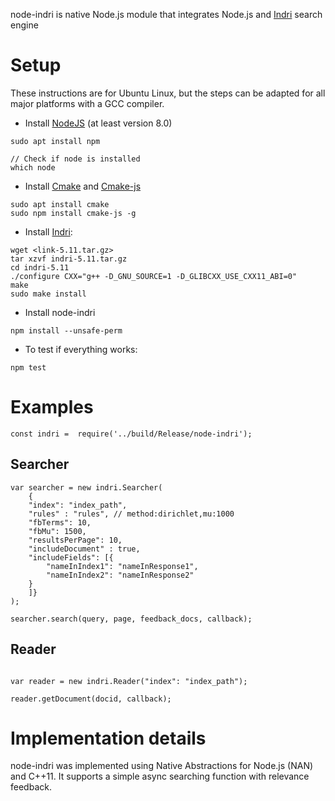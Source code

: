 
node-indri is native Node.js module that integrates Node.js and [Indri](https://www.lemurproject.org/indri.php) search engine 

# Setup
These instructions are for Ubuntu Linux, but the steps can be adapted for all major platforms with a GCC compiler.

- Install [NodeJS](https://nodejs.org/en/) (at least version 8.0)
```
sudo apt install npm

// Check if node is installed
which node
```

- Install [Cmake](https://cmake.org/) and [Cmake-js](https://www.npmjs.com/package/cmake-js)
```
sudo apt install cmake
sudo npm install cmake-js -g
```

- Install [Indri](https://www.lemurproject.org/indri.php):
```
wget <link-5.11.tar.gz>
tar xzvf indri-5.11.tar.gz
cd indri-5.11
./configure CXX="g++ -D_GNU_SOURCE=1 -D_GLIBCXX_USE_CXX11_ABI=0"
make
sudo make install
```

- Install node-indri

```
npm install --unsafe-perm
```

- To test if everything works:
```
npm test 
```

# Examples


```
const indri =  require('../build/Release/node-indri');
```

## Searcher

```
var searcher = new indri.Searcher(
    {
    "index": "index_path", 
    "rules" : "rules", // method:dirichlet,mu:1000
    "fbTerms": 10,
    "fbMu": 1500, 
    "resultsPerPage": 10,
    "includeDocument" : true,
    "includeFields": [{ 
        "nameInIndex1": "nameInResponse1", 
        "nameInIndex2": "nameInResponse2"
    }
    ]}
);

searcher.search(query, page, feedback_docs, callback);
```

## Reader 

```

var reader = new indri.Reader("index": "index_path");

reader.getDocument(docid, callback);

```

# Implementation details 

node-indri was implemented using Native Abstractions for Node.js (NAN) and C++11. It supports a simple async searching function with relevance feedback.







